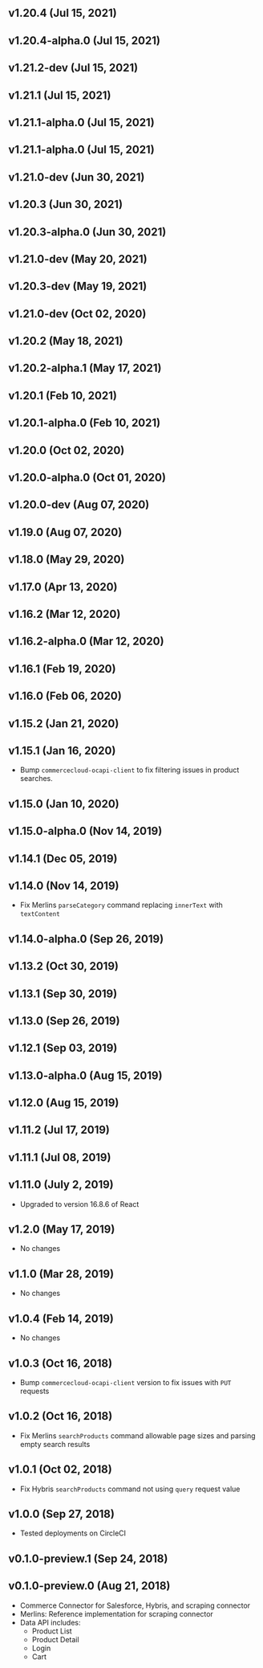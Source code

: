 ## v1.20.4 (Jul 15, 2021)
## v1.20.4-alpha.0 (Jul 15, 2021)
## v1.21.2-dev (Jul 15, 2021)
## v1.21.1 (Jul 15, 2021)
## v1.21.1-alpha.0 (Jul 15, 2021)
## v1.21.1-alpha.0 (Jul 15, 2021)
## v1.21.0-dev (Jun 30, 2021)
## v1.20.3 (Jun 30, 2021)
## v1.20.3-alpha.0 (Jun 30, 2021)
## v1.21.0-dev (May 20, 2021)
## v1.20.3-dev (May 19, 2021)
## v1.21.0-dev (Oct 02, 2020)
## v1.20.2 (May 18, 2021)
## v1.20.2-alpha.1 (May 17, 2021)
## v1.20.1 (Feb 10, 2021)
## v1.20.1-alpha.0 (Feb 10, 2021)
## v1.20.0 (Oct 02, 2020)
## v1.20.0-alpha.0 (Oct 01, 2020)
## v1.20.0-dev (Aug 07, 2020)
## v1.19.0 (Aug 07, 2020)
## v1.18.0 (May 29, 2020)
## v1.17.0 (Apr 13, 2020)
## v1.16.2 (Mar 12, 2020)
## v1.16.2-alpha.0 (Mar 12, 2020)
## v1.16.1 (Feb 19, 2020)
## v1.16.0 (Feb 06, 2020)
## v1.15.2 (Jan 21, 2020)
## v1.15.1 (Jan 16, 2020)
- Bump `commercecloud-ocapi-client` to fix filtering issues in product searches.

## v1.15.0 (Jan 10, 2020)
## v1.15.0-alpha.0 (Nov 14, 2019)
## v1.14.1 (Dec 05, 2019)
## v1.14.0 (Nov 14, 2019)
- Fix Merlins `parseCategory` command replacing `innerText` with `textContent`
## v1.14.0-alpha.0 (Sep 26, 2019)
## v1.13.2 (Oct 30, 2019)
## v1.13.1 (Sep 30, 2019)
## v1.13.0 (Sep 26, 2019)
## v1.12.1 (Sep 03, 2019)
## v1.13.0-alpha.0 (Aug 15, 2019)
## v1.12.0 (Aug 15, 2019)
## v1.11.2 (Jul 17, 2019)
## v1.11.1 (Jul 08, 2019)
## v1.11.0 (July 2, 2019)
- Upgraded to version 16.8.6 of React

## v1.2.0 (May 17, 2019)
- No changes

## v1.1.0 (Mar 28, 2019)
- No changes

## v1.0.4 (Feb 14, 2019)
- No changes

## v1.0.3 (Oct 16, 2018)
- Bump `commercecloud-ocapi-client` version to fix issues with `PUT` requests

## v1.0.2 (Oct 16, 2018)
- Fix Merlins `searchProducts` command allowable page sizes and parsing empty search results

## v1.0.1 (Oct 02, 2018)
- Fix Hybris `searchProducts` command not using `query` request value

## v1.0.0 (Sep 27, 2018)
- Tested deployments on CircleCI

## v0.1.0-preview.1 (Sep 24, 2018)
## v0.1.0-preview.0 (Aug 21, 2018)
- Commerce Connector for Salesforce, Hybris, and scraping connector
- Merlins: Reference implementation for scraping connector
- Data API includes:
  - Product List
  - Product Detail
  - Login
  - Cart
